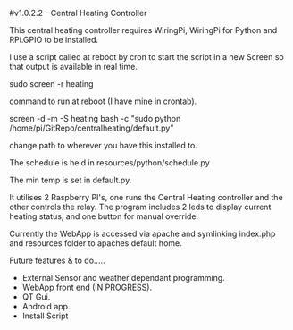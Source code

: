 #v1.0.2.2 - Central Heating Controller

This central heating controller requires WiringPi, WiringPi for Python and RPi.GPIO to be installed.

I use a script called at reboot by cron to start the script in a new Screen so that output is available in real time.

sudo screen -r heating

command to run at reboot (I have mine in crontab).

screen -d -m -S heating bash -c "sudo python /home/pi/GitRepo/centralheating/default.py"

change path to wherever you have this installed to.

The schedule is held in resources/python/schedule.py

The min temp is set in default.py.

It utilises 2 Raspberry PI's, one runs the Central Heating controller and the other controls the relay. 
The program includes  2 leds to display current heating status, and one button for manual override.

Currently the WebApp is accessed via apache and symlinking index.php and resources folder to apaches default home.

Future features & to do.....

- External Sensor and weather dependant programming.
- WebApp front end (IN PROGRESS).
- QT Gui.
- Android app.
- Install Script
